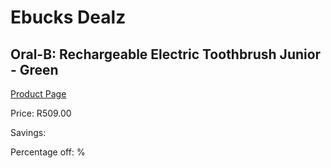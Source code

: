 
# Ebucks Dealz
## Oral-B: Rechargeable Electric Toothbrush Junior - Green
[Product Page](https://www.ebucks.com/web/shop/productSelected.do?prodId=539025436&catId=1158501102)

Price: R509.00

Savings: 

Percentage off: %
	
